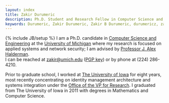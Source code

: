 ```yaml
---
layout: index
title: Zakir Durumeric
description: Ph.D. Student and Research Fellow in Computer Science and Engineering at the University of Michigan.
keywords: Durumeric, Zakir Durumeric, Zakir B Durumeric, durumericz, zakirbpd, zakird, Zakir B P Durumeric, Mining Your Ps and Qs, ZMap, Internet Scanner, zmap scanner, scans.io, internet scan data repository
---
```

{% include JB/setup %}
I am a Ph.D. candidate in [Computer Science and Engineering](https://www.cse.umich.edu/) at the [University of Michigan](http://www.umich.edu) where my research is focused on applied systems and network security; I am advised by [Professor J. Alex Halderman](https://jhalderm.com/).  
I can be reached at [zakir@umich.edu](mailto:zakir@umich.edu) ([PGP key](gpg.html)) or by phone at (224) 286-4210.
	
Prior to graduate school, I worked at [The University of Iowa](http://www.uiowa.edu) for eight years, most recently concentrating on identity management architecture and systems integration under the [Office of the VP for Research](https://research.uiowa.edu). I graduated from The University of Iowa in 2011 with degrees in Mathematics and Computer Science. 

